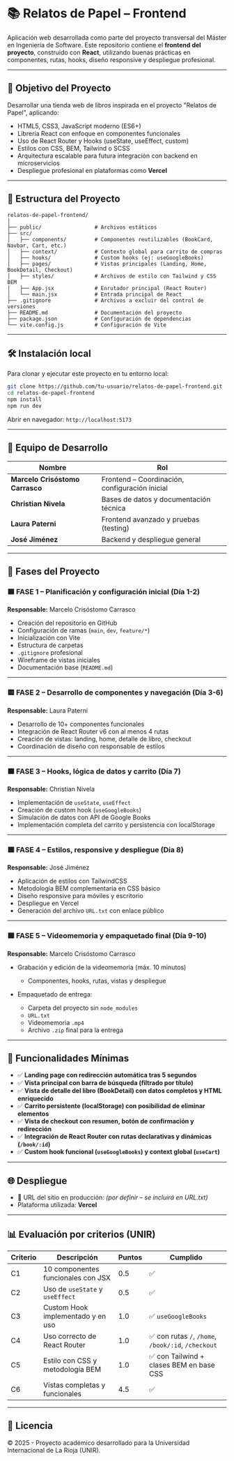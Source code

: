# 📚 Relatos de Papel – Frontend

Aplicación web desarrollada como parte del proyecto transversal del Máster en Ingeniería de Software. Este repositorio contiene el **frontend del proyecto**, construido con **React**, utilizando buenas prácticas en componentes, rutas, hooks, diseño responsive y despliegue profesional.

---

## 🚀 Objetivo del Proyecto

Desarrollar una tienda web de libros inspirada en el proyecto "Relatos de Papel", aplicando:

* HTML5, CSS3, JavaScript moderno (ES6+)
* Librería React con enfoque en componentes funcionales
* Uso de React Router y Hooks (useState, useEffect, custom)
* Estilos con CSS, BEM, Tailwind o SCSS
* Arquitectura escalable para futura integración con backend en microservicios
* Despliegue profesional en plataformas como **Vercel**

---

## 🧩 Estructura del Proyecto

```
relatos-de-papel-frontend/
│
├── public/                 # Archivos estáticos
├── src/
│   ├── components/         # Componentes reutilizables (BookCard, Navbar, Cart, etc.)
│   ├── context/            # Contexto global para carrito de compras
│   ├── hooks/              # Custom hooks (ej: useGoogleBooks)
│   ├── pages/              # Vistas principales (Landing, Home, BookDetail, Checkout)
│   ├── styles/             # Archivos de estilo con Tailwind y CSS BEM
│   ├── App.jsx             # Enrutador principal (React Router)
│   └── main.jsx            # Entrada principal de React
├── .gitignore              # Archivos a excluir del control de versiones
├── README.md               # Documentación del proyecto
├── package.json            # Configuración de dependencias
└── vite.config.js          # Configuración de Vite
```

---

## 🛠️ Instalación local

Para clonar y ejecutar este proyecto en tu entorno local:

```bash
git clone https://github.com/tu-usuario/relatos-de-papel-frontend.git
cd relatos-de-papel-frontend
npm install
npm run dev
```

Abrir en navegador: `http://localhost:5173`

---

## 👥 Equipo de Desarrollo

| Nombre                          | Rol                                            |
| ------------------------------- | ---------------------------------------------- |
| **Marcelo Crisóstomo Carrasco** | Frontend – Coordinación, configuración inicial |
| **Christian Nivela**            | Bases de datos y documentación técnica         |
| **Laura Paterni**               | Frontend avanzado y pruebas (testing)          |
| **José Jiménez**                | Backend y despliegue general                   |

---

## 🧱 Fases del Proyecto

### 🟦 FASE 1 – Planificación y configuración inicial (Día 1-2)

**Responsable:** Marcelo Crisóstomo Carrasco

* Creación del repositorio en GitHub
* Configuración de ramas (`main`, `dev`, `feature/*`)
* Inicialización con Vite
* Estructura de carpetas
* `.gitignore` profesional
* Wireframe de vistas iniciales
* Documentación base (`README.md`)

---

### 🟨 FASE 2 – Desarrollo de componentes y navegación (Día 3-6)

**Responsable:** Laura Paterni

* Desarrollo de 10+ componentes funcionales
* Integración de React Router v6 con al menos 4 rutas
* Creación de vistas: landing, home, detalle de libro, checkout
* Coordinación de diseño con responsable de estilos

---

### 🟧 FASE 3 – Hooks, lógica de datos y carrito (Día 7)

**Responsable:** Christian Nivela

* Implementación de `useState`, `useEffect`
* Creación de custom hook (`useGoogleBooks`)
* Simulación de datos con API de Google Books
* Implementación completa del carrito y persistencia con localStorage

---

### 🟩 FASE 4 – Estilos, responsive y despliegue (Día 8)

**Responsable:** José Jiménez

* Aplicación de estilos con TailwindCSS
* Metodología BEM complementaria en CSS básico
* Diseño responsive para móviles y escritorio
* Despliegue en Vercel
* Generación del archivo `URL.txt` con enlace público

---

### 🟪 FASE 5 – Videomemoria y empaquetado final (Día 9-10)

**Responsable:** Marcelo Crisóstomo Carrasco

* Grabación y edición de la videomemoria (máx. 10 minutos)

  * Componentes, hooks, rutas, vistas y despliegue
* Empaquetado de entrega:

  * Carpeta del proyecto sin `node_modules`
  * `URL.txt`
  * Videomemoria `.mp4`
  * Archivo `.zip` final para la entrega

---

## 🎯 Funcionalidades Mínimas

* ✅ **Landing page con redirección automática tras 5 segundos**
* ✅ **Vista principal con barra de búsqueda (filtrado por título)**
* ✅ **Vista de detalle del libro (BookDetail) con datos completos y HTML enriquecido**
* ✅ **Carrito persistente (localStorage) con posibilidad de eliminar elementos**
* ✅ **Vista de checkout con resumen, botón de confirmación y redirección**
* ✅ **Integración de React Router con rutas declarativas y dinámicas (`/book/:id`)**
* ✅ **Custom hook funcional (`useGoogleBooks`) y context global (`useCart`)**

---

## 🌐 Despliegue

* 🔗 URL del sitio en producción: *(por definir – se incluirá en URL.txt)*
* Plataforma utilizada: **Vercel**

---

## 📊 Evaluación por criterios (UNIR)

| Criterio | Descripción                        | Puntos | Cumplido                                           |
| -------- | ---------------------------------- | ------ | -------------------------------------------------- |
| C1       | 10 componentes funcionales con JSX | 0.5    | ✅                                                  |
| C2       | Uso de `useState` y `useEffect`    | 0.5    | ✅                                                  |
| C3       | Custom Hook implementado y en uso  | 1.0    | ✅ `useGoogleBooks`                                 |
| C4       | Uso correcto de React Router       | 1.0    | ✅ con rutas `/`, `/home`, `/book/:id`, `/checkout` |
| C5       | Estilo con CSS y metodología BEM   | 1.0    | ✅ con Tailwind + clases BEM en base CSS            |
| C6       | Vistas completas y funcionales     | 4.5    | ✅                                                  |

---

## 📝 Licencia

© 2025 - Proyecto académico desarrollado para la Universidad Internacional de La Rioja (UNIR).
